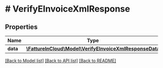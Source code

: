 # # VerifyEInvoiceXmlResponse

## Properties

Name | Type | Description | Notes
------------ | ------------- | ------------- | -------------
**data** | [**\FattureInCloud\Model\VerifyEInvoiceXmlResponseData**](VerifyEInvoiceXmlResponseData.md) |  | [optional]

[[Back to Model list]](../../README.md#models) [[Back to API list]](../../README.md#endpoints) [[Back to README]](../../README.md)
